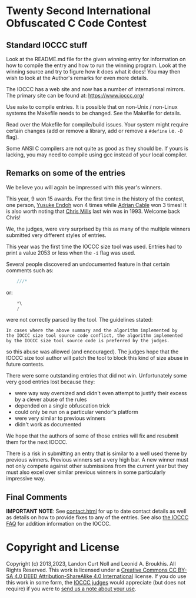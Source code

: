 # Twenty Second International Obfuscated C Code Contest


## Standard IOCCC stuff

Look at the README.md file for the given winning entry for information on how to
compile the entry and how to run the winning program.  Look at the winning
source and try to figure how it does what it does!  You may then wish to look at
the Author's remarks for even more details.

The IOCCC has a web site and now has a number of international mirrors.
The primary site can be found at: <https://www.ioccc.org/>

Use `make` to compile entries.  It is possible that on non-Unix / non-Linux
systems the Makefile needs to be changed.  See the Makefile for details.

Read over the Makefile for compile/build issues.  Your system might require
certain changes (add or remove a library, add or remove a `#define` i.e. `-D`
flag).

Some ANSI C compilers are not quite as good as they should be.  If
yours is lacking, you may need to compile using gcc instead of your
local compiler.


## Remarks on some of the entries

We believe you will again be impressed with this year's winners.

This year, 9 won 15 awards.  For the first time in the history of the contest,
one person, [Yusuke Endoh](https://www.ioccc.org/authors.html#Yusuke_Endoh) won
4 times while [Adrian Cable](https://www.ioccc.org/authors.html#Adrian_Cable)
won 3 times!  It is also worth noting that [Chris
Mills](https://www.ioccc.org/authors.html#Christopher_Mills) last win was in 1993.
Welcome back Chris!

We, the judges, were very surprised by this as many of the multiple
winners submitted very different styles of entries.

This year was the first time the IOCCC size tool was used.  Entries
had to print a value 2053 or less when the `-i` flag was used.

Several people discovered an undocumented feature in that
certain comments such as:

```c
	///*
```

or:

```c
	*\
	/
```

were not correctly parsed by the tool.  The guidelines stated:


```
In cases where the above summary and the algorithm implemented by
the IOCCC size tool source code conflict, the algorithm implemented
by the IOCCC size tool source code is preferred by the judges.
```

so this abuse was allowed (and encouraged).  The judges hope that
the IOCCC size tool author will patch the tool to block this kind
of size abuse in future contests.

There were some outstanding entries that did not win.  Unfortunately
some very good entries lost because they:

* were way way oversized and didn't even attempt to justify their
  excess by a clever abuse of the rules
* depended on a single obfuscation trick
* could only be run on a particular vendor's platform
* were very similar to previous winners
* didn't work as documented

We hope that the authors of some of those entries will fix and resubmit them
for the next IOCCC.

There is a risk in submitting an entry that is similar to a well used theme by
previous winners. Previous winners set a very high bar. A new winner must not
only compete against other submissions from the current year but they must also
excel over similar previous winners in some particularly impressive way.


## Final Comments

**IMPORTANT NOTE**: See [contact.html](/contact.html) for up to date contact details
as well as details on how to provide fixes to any of the entries.
See also [the IOCCC FAQ](/faq.html) for addition information on the IOCCC.


# Copyright and License

Copyright (c) 2013,2023, Landon Curt Noll and Leonid A. Broukhis. All Rights Reserved.
This work is licensed under a [Creative Commons CC BY-SA 4.0 DEED Attribution-ShareAlike
4.0 International](https://creativecommons.org/licenses/by-sa/4.0/) license.
If you do use this work in some form, the [IOCCC judges](/judges.html) would appreciate
(but does not require) if you were to [send us a note about your use](/contact.html).
